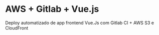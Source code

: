 # AWS + Gitlab + Vue.js

Deploy automatizado de app frontend Vue.Js com Gitlab CI + AWS S3 e CloudFront
